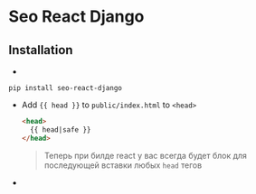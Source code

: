 # Seo React Django

## Installation

*
```
pip install seo-react-django
```
* Add `{{ head }}` to `public/index.html` to `<head>`
  ```html
  <head>
    {{ head|safe }}
  </head>
  ```
  > Теперь при билде react у вас всегда будет блок для последующей вставки любых `head` тегов
* 